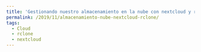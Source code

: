 ```yaml
---
title: 'Gestionando nuestro almacenamiento en la nube con nextcloud y rclone'
permalink: /2019/11/almacenamiento-nube-nextcloud-rclone/
tags:
  - Cloud
  - rclone
  - nextcloud
---
```

